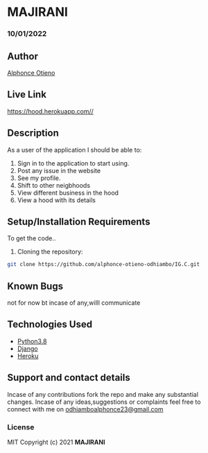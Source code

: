 # MAJIRANI
### 10/01/2022
## Author
[Alphonce Otieno](https://github.com/alphonce-otieno-odhiambo)

## Live Link
https://hood.herokuapp.com//

## Description
As a user of the application I should be able to:
1. Sign in to the application to start using.
2. Post any issue in the website
3. See my profile.
4. Shift to other neigbhoods
5. View different business in the hood
6. View a hood with its details

## Setup/Installation Requirements
To get the code..
1. Cloning the repository:
  ```bash
  git clone https://github.com/alphonce-otieno-odhiambo/IG.C.git
  ```

## Known Bugs
not for now bt incase of any,willl communicate
## Technologies Used
* [Python3.8](https://www.python.org/)
* [Django](http://django.pocoo.org/)
* [Heroku](https://heroku.com)
## Support and contact details
Incase of any contributions fork the repo and make any substantial changes.
Incase of any ideas,suggestions or complaints feel free to connect with me on odhiamboalphonce23@gmail.com

### License
MIT
Copyright (c) 2021 **MAJIRANI**